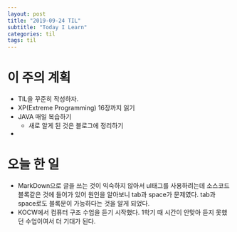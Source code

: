 ```yaml
---
layout: post
title: "2019-09-24 TIL"
subtitle: "Today I Learn"
categories: til
tags: til
---
```

# 이 주의 계획
   - TIL을 꾸준히 작성하자.
   - XP(Extreme Programming) 16장까지 읽기
   - JAVA 매일 복습하기
      - 새로 알게 된 것은 블로그에 정리하기
   - 

# 오늘 한 일
   - MarkDown으로 글을 쓰는 것이 익숙하지 않아서 ul태그를 사용하려는데 소스코드 블록같은 것에 들어가 있어 원인을 알아보니 tab과 space가 문제였다. tab과 space로도 블록문이 가능하다는 것을 알게 되었다.
   - KOCW에서 컴퓨터 구조 수업을 듣기 시작했다. 1학기 때 시간이 안맞아 듣지 못했던 수업이여서 더 기대가 된다.
